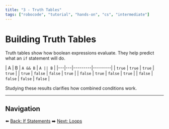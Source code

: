 ```yaml
---
title: "3 - Truth Tables"
tags: ["robocode", "tutorial", "hands-on", "cs", "intermediate"]
---
```


# Building Truth Tables

Truth tables show how boolean expressions evaluate. They help predict what an `if` statement will do.

| A | B | `A && B` | `A || B` |
|---|---|---------|---------|
| `true` | `true` | `true` | `true` |
| `true` | `false` | `false` | `true` |
| `false` | `true` | `false` | `true` |
| `false` | `false` | `false` | `false` |

Studying these results clarifies how combined conditions work.

---

## Navigation

⬅️ [Back: If Statements](/robocode/Day-5/01_if_statements)
➡️ [Next: Loops](/robocode/Day-5/03_loops)
